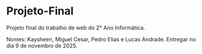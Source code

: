 # Projeto-Final
Projeto final do trabalho de web do 2° Ano Informática.

Nomes: Kaysheen, Miguel Cesar, Pedro Elias e Lucas Andrade.
Entregar no dia 9 de novembro de 2025.